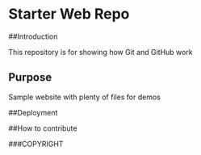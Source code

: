 # Starter Web Repo

##Introduction

This repository is for showing how Git and GitHub work

## Purpose

Sample website with plenty of files for demos

##Deployment

##How to contribute

###COPYRIGHT
